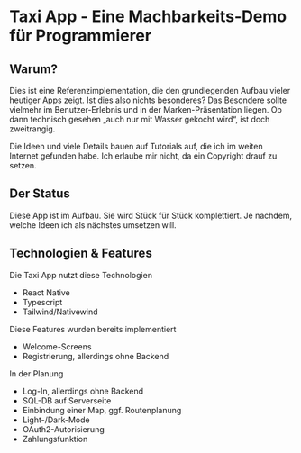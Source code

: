 # Taxi App - Eine Machbarkeits-Demo für Programmierer

## Warum?

Dies ist eine Referenzimplementation, die den grundlegenden Aufbau
vieler heutiger Apps zeigt. Ist dies also nichts besonderes?
Das Besondere sollte vielmehr im Benutzer-Erlebnis
und in der Marken-Präsentation liegen. Ob dann technisch
gesehen „auch nur mit Wasser gekocht wird“, ist doch zweitrangig.

Die Ideen und viele Details bauen auf Tutorials auf, die ich im weiten Internet
gefunden habe. Ich erlaube mir nicht, da ein Copyright drauf zu setzen.

## Der Status

Diese App ist im Aufbau. Sie wird Stück für Stück komplettiert.
Je nachdem, welche Ideen ich als nächstes umsetzen will.

## Technologien & Features

Die Taxi App nutzt diese Technologien
- React Native
- Typescript
- Tailwind/Nativewind

Diese Features wurden bereits implementiert
- Welcome-Screens
- Registrierung, allerdings ohne Backend

In der Planung
- Log-In, allerdings ohne Backend
- SQL-DB auf Serverseite
- Einbindung einer Map, ggf. Routenplanung
- Light-/Dark-Mode
- OAuth2-Autorisierung
- Zahlungsfunktion
